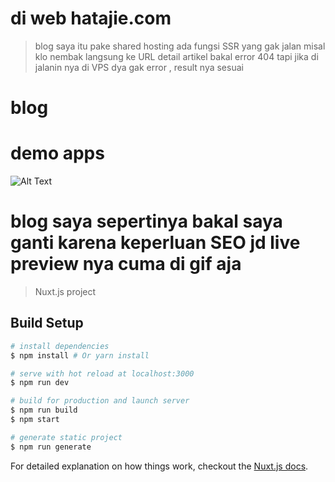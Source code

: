 # di web hatajie.com 
> blog saya itu pake shared hosting ada fungsi SSR yang gak jalan 
> misal klo nembak langsung ke URL detail artikel bakal error 404 
> tapi jika di jalanin nya di VPS dya gak error , result nya sesuai
# blog

# demo apps
![Alt Text](https://media.giphy.com/media/3ohhwLhXHGZh7wr6Zq/giphy.gif)

# blog saya sepertinya bakal saya ganti karena keperluan SEO jd live preview nya cuma di gif aja

> Nuxt.js project

## Build Setup

``` bash
# install dependencies
$ npm install # Or yarn install

# serve with hot reload at localhost:3000
$ npm run dev

# build for production and launch server
$ npm run build
$ npm start

# generate static project
$ npm run generate
```

For detailed explanation on how things work, checkout the [Nuxt.js docs](https://github.com/nuxt/nuxt.js).
